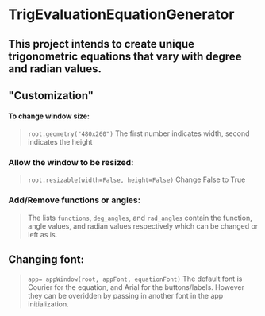 # TrigEvaluationEquationGenerator

## This project intends to create unique trigonometric equations that vary with degree and radian values. 

## "Customization"

#### To change window size:
> ``root.geometry("480x260")`` 
> The first number indicates width, second indicates the height

### Allow the window to be resized:
> ``root.resizable(width=False, height=False)``
> Change False to True


### Add/Remove functions or angles:
> The lists ``functions``, ``deg_angles``, and ``rad_angles`` contain the function, angle values, and radian values respectively which can be changed or left as is.

## Changing font:
> ``app= appWindow(root, appFont, equationFont)``
> The default font is Courier for the equation, and Arial for the buttons/labels. However they can be overidden by passing in another font in the app initialization.

